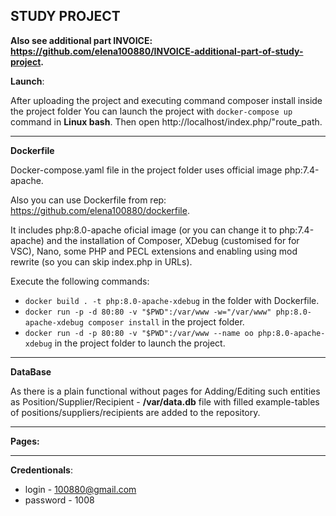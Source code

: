 ## STUDY PROJECT
**Also see additional part INVOICE: https://github.com/elena100880/INVOICE-additional-part-of-study-project.**

**Launch**:

After uploading the project and executing command composer install inside the project folder You can launch the project with `docker-compose up` command in **Linux bash**. Then open http://localhost/index.php/"route_path.


***
**Dockerfile**

Docker-compose.yaml file in the project folder uses official image php:7.4-apache.

Also you can use Dockerfile from rep: https://github.com/elena100880/dockerfile.

It includes php:8.0-apache oficial image (or you can change it to php:7.4-apache) and the installation of Composer, XDebug (customised for for VSC), Nano, some PHP and PECL extensions and enabling using mod rewrite (so you can skip index.php in URLs).

Execute the following commands:

  + `docker build . -t php:8.0-apache-xdebug` in the folder with Dockerfile.
  + `docker run -p -d 80:80 -v "$PWD":/var/www -w="/var/www" php:8.0-apache-xdebug composer install` in the project folder.
  + `docker run -d -p 80:80 -v "$PWD":/var/www --name oo php:8.0-apache-xdebug` in the project folder to launch the project.

***
**DataBase**

As there is a plain functional without pages for Adding/Editing such entities as Position/Supplier/Recipient - **/var/data.db** file with filled example-tables of positions/suppliers/recipients are added to the repository.

***
**Pages:**

***
**Credentionals**: 
+ login - 100880@gmail.com 
+ password - 1008


